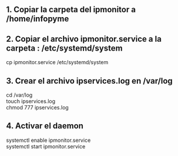 ## 1. Copiar la carpeta del ipmonitor a /home/infopyme ### 

## 2. Copiar el archivo ipmonitor.service a la carpeta : /etc/systemd/system ###
cp ipmonitor.service /etc/systemd/system

## 3. Crear el archivo ipservices.log en /var/log ###
cd /var/log <br>
touch ipservices.log <br>
chmod 777 ipservices.log <br> 

## 4. Activar el daemon ###
systemctl enable ipmonitor.service <br>
systemctl start ipmonitor.service  <br>
